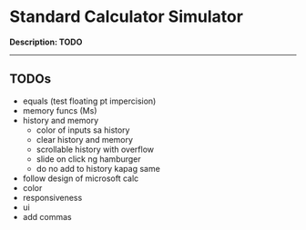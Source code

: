 # Standard Calculator Simulator
**Description: TODO**

---

## TODOs
- equals (test floating pt impercision)
- memory funcs (Ms)
- history and memory
    - color of inputs sa history
    - clear history and memory
    - scrollable history with overflow
    - slide on click ng hamburger
    - do no add to history kapag same
- follow design of microsoft calc
- color
- responsiveness
- ui
- add commas